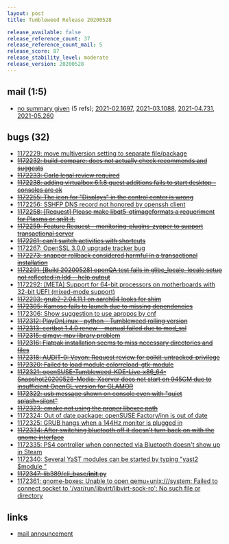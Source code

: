 ```yaml
---
layout: post
title: Tumbleweed Release 20200528

release_available: false
release_reference_count: 37
release_reference_count_mail: 5
release_score: 87
release_stability_level: moderate
release_version: 20200528
---
```


## mail (1:5)

- [no summary given](https://lists.opensuse.org/archives/list/factory@lists.opensuse.org/thread/NIMNJ36Z5V6PE4LRV2K7OF4AUPN4Q436) (5 refs); [2021-02.1697](https://lists.opensuse.org/archives/list/factory@lists.opensuse.org/thread/NIMNJ36Z5V6PE4LRV2K7OF4AUPN4Q436), [2021-03.1088](https://lists.opensuse.org/archives/list/factory@lists.opensuse.org/thread/NIMNJ36Z5V6PE4LRV2K7OF4AUPN4Q436), [2021-04.731](https://lists.opensuse.org/archives/list/factory@lists.opensuse.org/thread/NIMNJ36Z5V6PE4LRV2K7OF4AUPN4Q436), [2021-05.260](https://lists.opensuse.org/archives/list/factory@lists.opensuse.org/thread/NIMNJ36Z5V6PE4LRV2K7OF4AUPN4Q436)

## bugs (32)

<!--more-->

- [1172229: move multiversion setting to separate file/package](https://bugzilla.opensuse.org/show_bug.cgi?id=1172229)
- ~~[1172232: build-compare: does not actually check recommends and suggests](https://bugzilla.opensuse.org/show_bug.cgi?id=1172232)~~
- ~~[1172233: Carla legal review required](https://bugzilla.opensuse.org/show_bug.cgi?id=1172233)~~
- ~~[1172238: adding virtualbox 6.1.8 guest additions fails to start desktop - consoles are ok](https://bugzilla.opensuse.org/show_bug.cgi?id=1172238)~~
- ~~[1172255: The icon for "Displays" in the control center is wrong](https://bugzilla.opensuse.org/show_bug.cgi?id=1172255)~~
- [1172256: SSHFP DNS record not honored by openssh client](https://bugzilla.opensuse.org/show_bug.cgi?id=1172256)
- ~~[1172258: \[Request\] Please make libqt5-qtimageformats a requeriment for Plasma or split it.](https://bugzilla.opensuse.org/show_bug.cgi?id=1172258)~~
- ~~[1172259: Feature Request - monitoring-plugins-zypper to support transactional server](https://bugzilla.opensuse.org/show_bug.cgi?id=1172259)~~
- ~~[1172261: can't switch activities with shortcuts](https://bugzilla.opensuse.org/show_bug.cgi?id=1172261)~~
- [1172267: OpenSSL 3.0.0 upgrade tracker bug](https://bugzilla.opensuse.org/show_bug.cgi?id=1172267)
- ~~[1172273: snapper rollback considered harmful in a transactional installation](https://bugzilla.opensuse.org/show_bug.cgi?id=1172273)~~
- ~~[1172291: \[Build 20200528\] openQA test fails in glibc_locale, locale setup not reflected in ldd --help output](https://bugzilla.opensuse.org/show_bug.cgi?id=1172291)~~
- [1172292: \[META\] Support for 64-bit processors on motherboards with 32-bit UEFI (mixed-mode support)](https://bugzilla.opensuse.org/show_bug.cgi?id=1172292)
- ~~[1172293: grub2-2.04.11.1 on aarch64 looks for shim](https://bugzilla.opensuse.org/show_bug.cgi?id=1172293)~~
- ~~[1172305: Kamoso fails to launch due to missing dependencies](https://bugzilla.opensuse.org/show_bug.cgi?id=1172305)~~
- [1172306: Show suggestion to use apropos by cnf](https://bugzilla.opensuse.org/show_bug.cgi?id=1172306)
- ~~[1172312: PlayOnLinux - python - Tumbleweed rolling version](https://bugzilla.opensuse.org/show_bug.cgi?id=1172312)~~
- ~~[1172313: certbot 1.4.0 renew --manual failed due to mod_ssl](https://bugzilla.opensuse.org/show_bug.cgi?id=1172313)~~
- ~~[1172315: qimgv: mpv library problem](https://bugzilla.opensuse.org/show_bug.cgi?id=1172315)~~
- ~~[1172316: Flatpak installation seems to miss necessary directories and files](https://bugzilla.opensuse.org/show_bug.cgi?id=1172316)~~
- ~~[1172318: AUDIT-0: Veyon: Request review for polkit-untracked-privilege](https://bugzilla.opensuse.org/show_bug.cgi?id=1172318)~~
- ~~[1172320: Failed to load module colorreload-gtk-module](https://bugzilla.opensuse.org/show_bug.cgi?id=1172320)~~
- ~~[1172321: openSUSE-Tumbleweed-KDE-Live-x86_64-Snapshot20200528-Media: Xserver does not start on 945GM due to insufficient OpenGL version for GLAMOR](https://bugzilla.opensuse.org/show_bug.cgi?id=1172321)~~
- ~~[1172322: usb message shown on console  even with "quiet splash=silent"](https://bugzilla.opensuse.org/show_bug.cgi?id=1172322)~~
- ~~[1172323: cmake not using the proper libexec path](https://bugzilla.opensuse.org/show_bug.cgi?id=1172323)~~
- [1172324: Out of date package: openSUSE:Factory/inn is out of date](https://bugzilla.opensuse.org/show_bug.cgi?id=1172324)
- [1172325: GRUB hangs when a 144Hz monitor is plugged in](https://bugzilla.opensuse.org/show_bug.cgi?id=1172325)
- ~~[1172334: After switching bluetooth off it doesn't turn back on with the gnome interface](https://bugzilla.opensuse.org/show_bug.cgi?id=1172334)~~
- [1172335: PS4 controller when connected via Bluetooth doesn't show up in Steam](https://bugzilla.opensuse.org/show_bug.cgi?id=1172335)
- [1172340: Several YaST modules can be started by typing "yast2 $module <tab><tab>"](https://bugzilla.opensuse.org/show_bug.cgi?id=1172340)
- ~~[1172347: lib389/cli_base/__init__.py](https://bugzilla.opensuse.org/show_bug.cgi?id=1172347)~~
- [1172361: gnome-boxes: Unable to open qemu+unix:///system: Failed to connect socket to '/var/run/libvirt/libvirt-sock-ro': No such file or directory](https://bugzilla.opensuse.org/show_bug.cgi?id=1172361)



## links

- [mail announcement](https://lists.opensuse.org/archives/list/factory@lists.opensuse.org/thread/NIMNJ36Z5V6PE4LRV2K7OF4AUPN4Q436)
